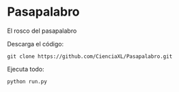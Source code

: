 # Pasapalabro
El rosco del pasapalabro

Descarga el código:

    git clone https://github.com/CienciaXL/Pasapalabro.git

Ejecuta todo:

    python run.py


